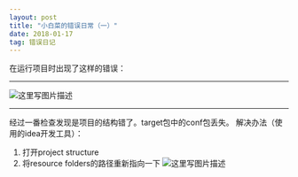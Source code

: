 ```yaml
---
layout: post
title: "小白菜的错误日常（一）"
date: 2018-01-17  
tag: 错误日记
---
```



在运行项目时出现了这样的错误：

----------

![这里写图片描述](http://img.blog.csdn.net/20180228172718302?watermark/2/text/aHR0cDovL2Jsb2cuY3Nkbi5uZXQveXVhbnlpMDUwMQ==/font/5a6L5L2T/fontsize/400/fill/I0JBQkFCMA==/dissolve/70)

----------
经过一番检查发现是项目的结构错了。target包中的conf包丢失。
解决办法（使用的idea开发工具）：
1. 打开project structure
2. 将resource folders的路径重新指向一下
  ![这里写图片描述](http://img.blog.csdn.net/20180117112737673?watermark/2/text/aHR0cDovL2Jsb2cuY3Nkbi5uZXQveXVhbnlpMDUwMQ==/font/5a6L5L2T/fontsize/400/fill/I0JBQkFCMA==/dissolve/70/gravity/SouthEast)
